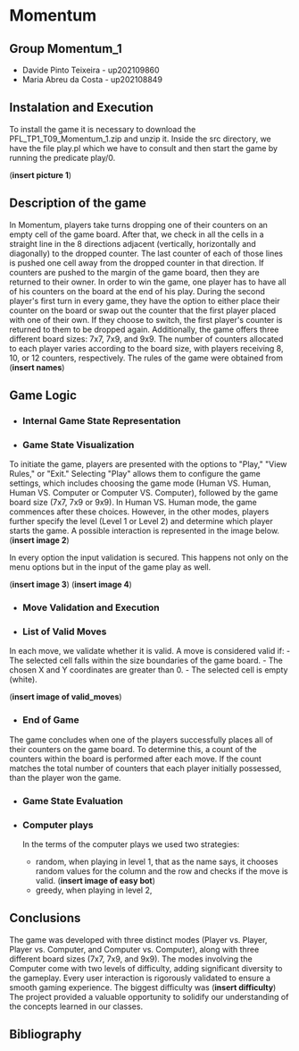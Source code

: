 # Momentum

## Group Momentum_1
- Davide Pinto Teixeira - up202109860
- Maria Abreu da Costa - up202108849


## Instalation and Execution
To install the game it is necessary to download the PFL_TP1_T09_Momentum_1.zip and unzip it. Inside the src directory, we have the file play.pl which we have to consult and then start the game by running the predicate play/0.

(**insert picture 1**) 

## Description of the game
In Momentum, players take turns dropping one of their counters on an empty cell of the game board. After that, we check in all the cells in a straight line in the 8 directions adjacent (vertically, horizontally and diagonally) to the dropped counter. The last counter of each of those lines is pushed one cell away from the dropped counter in that direction. If counters are pushed to the margin of the game board, then they are returned to their owner. In order to win the game, one player has to have all of his counters on the board at the end of his play.
During the second player's first turn in every game, they have the option to either place their counter on the board or swap out the counter that the first player placed with one of their own. If they choose to switch, the first player's counter is returned to them to be dropped again.
Additionally, the game offers three different board sizes: 7x7, 7x9, and 9x9. The number of counters allocated to each player varies according to the board size, with players receiving 8, 10, or 12 counters, respectively.
The rules of the game were obtained from (**insert names**)

## Game Logic


- ### Internal Game State Representation


- ### Game State Visualization
To initiate the game, players are presented with the options to "Play," "View Rules," or "Exit." Selecting "Play" allows them to configure the game settings, which includes choosing the game mode (Human VS. Human, Human VS. Computer or Computer VS. Computer), followed by the game board size (7x7, 7x9 or 9x9).
In Human VS. Human mode, the game commences after these choices. However, in the other modes, players further specify the level (Level 1 or Level 2) and determine which player starts the game.
A possible interaction is represented in the image below.
(**insert image 2**)

In every option the input validation is secured. This happens not only on the menu options but in the input of the game play as well.

(**insert image 3**)
(**insert image 4**)


- ### Move Validation and Execution


- ### List of Valid Moves
In each move, we validate whether it is valid. A move is considered valid if:
    - The selected cell falls within the size boundaries of the game board.
    - The chosen X and Y coordinates are greater than 0.
    - The selected cell is empty (white).

(**insert image of valid_moves**)

- ### End of Game
The game concludes when one of the players successfully places all of their counters on the game board. To determine this, a count of the counters within the board is performed after each move. If the count matches the total number of counters that each player initially possessed, than the player won the game.

- ### Game State Evaluation


- ### Computer plays
    In the terms of the computer plays we used two strategies:
    - random, when playing in level 1, that as the name says, it chooses random values for the column and the row and checks if the move is valid.
        (**insert image of easy bot**)
    - greedy, when playing in level 2,  

## Conclusions
The game was developed with three distinct modes (Player vs. Player, Player vs. Computer, and Computer vs. Computer), along with three different board sizes (7x7, 7x9, and 9x9). The modes involving the Computer come with two levels of difficulty, adding significant diversity to the gameplay. Every user interaction is rigorously validated to ensure a smooth gaming experience.
The biggest difficulty was (**insert difficulty**)
The project provided a valuable opportunity to solidify our understanding of the concepts learned in our classes.

## Bibliography
